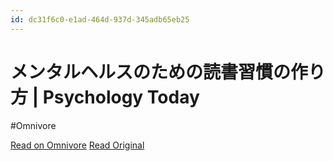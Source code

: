 ```yaml
---
id: dc31f6c0-e1ad-464d-937d-345adb65eb25
---
```


# メンタルヘルスのための読書習慣の作り方 | Psychology Today
#Omnivore

[Read on Omnivore](https://omnivore.app/me/psychology-today-190ee58933f)
[Read Original](https://www.psychologytoday.com/us/blog/read-like-a-psychologist/202407/creating-a-reading-routine-for-mental-health)

